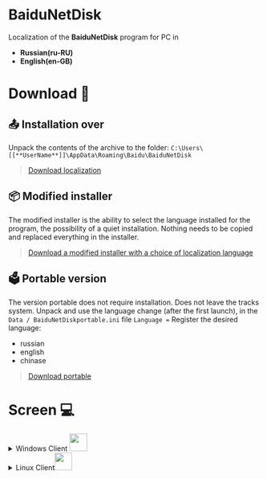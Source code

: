 ﻿# BaiduNetDisk

Localization of the **BaiduNetDisk** program for PC in

* **Russian(ru-RU)**
* **English(en-GB)**



# Download 🔻

## 📤︎ Installation over

Unpack the contents of the archive to the folder:
`C:\Users\[[**UserName**]]\AppData\Roaming\Baidu\BaiduNetDisk`

> [Download localization](https://bit.ly/3fYH54o)

## 📦 Modified installer

The modified installer is the ability to select the language installed for the program, the possibility of a quiet installation. Nothing needs to be copied and replaced everything in the installer.

> [Download a modified installer with a choice of localization language](https://bit.ly/2BtHzR2)


## 🗳 Portable version
The version portable does not require installation. Does not leave the tracks system. Unpack and use the language change (after the first launch), in the `Data / BaiduNetDiskportable.ini` file
`Language =` Register the desired language:

* russian
* english
* chinase

> [Download portable](http://bit.ly/2OznleI)

# Screen 💻

<details>
 <summary>Windows Client <img src="https://i5.imageban.ru/out/2020/07/19/1a0b8eefe55876cb5c367aca2fb846fd.png" width="35" height="35" />

</summary>




<details>
  <summary>Russian</summary>





[![imageban](https://i2.imageban.ru/thumbs/2020.10.30/ff7e66d0b1de2ec70d9e5a4487aad4bb.png)](https://imageban.ru/show/2020/10/30/ff7e66d0b1de2ec70d9e5a4487aad4bb/png)
[![imageban](https://i2.imageban.ru/thumbs/2020.10.30/054d89f1be84fc0ce8ca3e9d7dff0f2d.png)](https://imageban.ru/show/2020/10/30/054d89f1be84fc0ce8ca3e9d7dff0f2d/png)
[![imageban](https://i2.imageban.ru/thumbs/2020.10.30/441799021a04f0e6b4931c78a364f16e.png)](https://imageban.ru/show/2020/10/30/441799021a04f0e6b4931c78a364f16e/png)
</details>
<details>
  <summary>English</summary>

[![imageban](https://i1.imageban.ru/thumbs/2020.10.30/640a18a71d7fdbe0060c0966591185a3.png)](https://imageban.ru/show/2020/10/30/640a18a71d7fdbe0060c0966591185a3/png)
[![imageban](https://i3.imageban.ru/thumbs/2020.10.30/768f38333bbbeff776643021293df959.png)](https://imageban.ru/show/2020/10/30/768f38333bbbeff776643021293df959/png)
</detail>
</details>
</details>



<details>
 <summary>Linux  Client<img src="https://i3.imageban.ru/out/2020/07/25/aa480b9a63792a9b1c97131560d994ff.png" width="35" height="35" />

</summary>



<details>
  <summary>Chinese</summary>

  </details>
</details>
